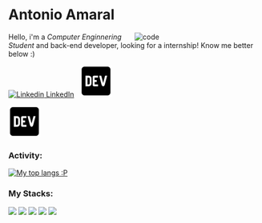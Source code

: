 <h1>Antonio Amaral</h1>

<img align="right" width="50%" src="https://media0.giphy.com/media/SXxI9NlwvYiY3bRsck/giphy.gif" alt="code" />

Hello, i'm a *Computer Enginnering Student* and back-end developer, looking for a internship!
Know me better below :)

[![Linkedin](https://i.stack.imgur.com/gVE0j.png) LinkedIn](https://www.linkedin.com/in/agamaral)
&nbsp;
[![DEV Community](iconfinder_84_Dev_logo_logos_4394314.png)](https://dev.to/agamaral)
&nbsp;

![DEV](./iconfinder_84_Dev_logo_logos_4394314.png?raw=true "Title")
### Activity:

[![My top langs :P](https://github-readme-stats.vercel.app/api/top-langs/?username=agamaral&layout=compact&theme=dark)](https://github.com/agamaral/github-readme-stats)

### My Stacks:

<p>
  <img src="https://img.shields.io/badge/-HTML5-E34F26?logo=html5&logoColor=white&style=flat-square"/>
  <img src="https://img.shields.io/badge/-CSS3-1572B6?logo=css3&logoColor=white&style=flat-square"/>
  <img src="https://img.shields.io/badge/-Typescript-3178C6?logo=typescript&logoColor=white&style=flat-square"/>
  <img src="https://img.shields.io/badge/-Javascript-F7DF1E?logo=javascript&logoColor=383836&style=flat-square"/>
  <img src="https://img.shields.io/badge/-NodeJs-339933?logo=node.js&logoColor=white&style=flat-square"/>
</p>

